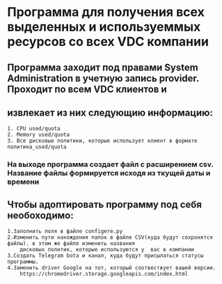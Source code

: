 # Программа для получения всех выделенных и используеммых ресурсов со всех VDС компании

## Программа заходит под правами System Administration в учетную запись provider. Проходит по всем VDC клиентов и
## извлекает из них следующию информацию:
    1. CPU used/quota
    2. Memory used/quota
    3. Все дисковые политики, которые использует клиент в формате политика_used/quota

### На выходе программа создает файл с расширением csv. Название файлы формируется исходя из ткущей даты и времени


## Чтобы адоптировать программу под себя необоходимо:
    1.Заполнить поля в файле configere.py
    2.Изменить пути нахождения папок в файле CSV(куда будут сохронятся файлы). в этом же файле изменить названия
        дисковых политик, которые используются у  вас в компании
    3.Создать Telegram bota и канал, куда будут присылаться статусы программы.
    4.Заменить driver Google на тот, который соотвествует вашей версии.
        https://chromedriver.storage.googleapis.com/index.html
